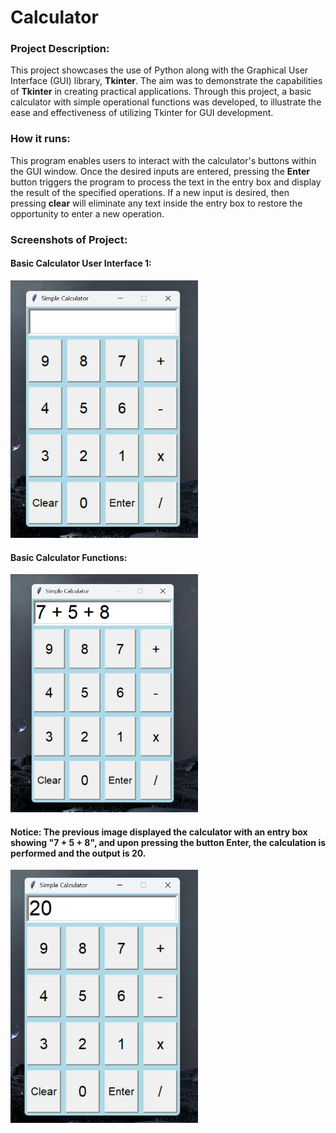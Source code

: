 # Calculator

### Project Description:
This project showcases the use of Python along with the Graphical User Interface (GUI) library, __Tkinter__. The aim was to demonstrate the capabilities of __Tkinter__ in creating practical applications. Through this project, a basic calculator with simple operational functions was developed, to illustrate the ease and effectiveness of utilizing Tkinter for GUI development.

### How it runs:
This program enables users to interact with the calculator's buttons within the GUI window. Once the desired inputs are entered, pressing the __Enter__ button triggers the program to process the text in the entry box and display the result of the specified operations. If a new input is desired, then pressing __clear__ will eliminate any text inside the entry box to restore the opportunity to enter a new operation.

### Screenshots of Project:

#### Basic Calculator User Interface 1:
<img src="Simple_Calculator_Interface.png" alt="Basic Calculator User Interface" width="300" />

#### Basic Calculator Functions:
<img src="Simple_Math.png" alt="Basic Calculator User Interface" width="300" />

#### Notice: The previous image displayed the calculator with an entry box showing "7 + 5 + 8", and upon pressing the button __Enter__, the calculation is performed and the output is __20__. 
<img src="Simple_Math_Calculation.png" alt="Basic Calculator User Interface" width="300" />
